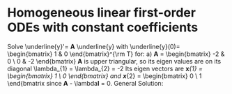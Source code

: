 # Homogeneous linear first-order ODEs with constant coefficients
Solve \underline{y}'= **A** \underline{y} with \underline{y}(0)= \begin{bmatrix} 1 & 0 \end{bmatrix}^{\rm T} for: 
a) **A** = \begin{bmatrix} -2 & 0 \ 0 & -2 \end{bmatrix}
**A** is upper triangular, so its eigen values are on its diagonal
     \lambda_{1} = \lambda_{2} = -2 
     Its eigen vectors are **x**_{1} = \begin{bmatrix} 1 \ 0 \end{bmatrix} and **x**_{2} = \begin{bmatrix} 0 \ 1 \end{bmatrix since **A** - \lambda**I** = 0. 
General Solution: 

